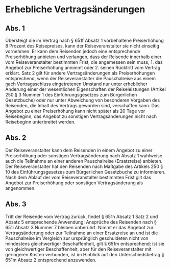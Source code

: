 # Erhebliche Vertragsänderungen



## Abs. 1

 Übersteigt die im Vertrag nach § 651f Absatz 1 vorbehaltene Preiserhöhung 8 Prozent des Reisepreises, kann der Reiseveranstalter sie nicht einseitig vornehmen. Er kann dem Reisenden jedoch eine entsprechende Preiserhöhung anbieten und verlangen, dass der Reisende innerhalb einer vom Reiseveranstalter bestimmten Frist, die angemessen sein muss,  1.
 das Angebot zur Preiserhöhung annimmt oder
 2.
 seinen Rücktritt vom Vertrag erklärt.
Satz 2 gilt für andere Vertragsänderungen als Preiserhöhungen entsprechend, wenn der Reiseveranstalter die Pauschalreise aus einem nach Vertragsschluss eingetretenen Umstand nur unter erheblicher Änderung einer der wesentlichen Eigenschaften der Reiseleistungen (Artikel 250 § 3 Nummer 1 des Einführungsgesetzes zum Bürgerlichen Gesetzbuche) oder nur unter Abweichung von besonderen Vorgaben des Reisenden, die Inhalt des Vertrags geworden sind, verschaffen kann. Das Angebot zu einer Preiserhöhung kann nicht später als 20 Tage vor Reisebeginn, das Angebot zu sonstigen Vertragsänderungen nicht nach Reisebeginn unterbreitet werden.

## Abs. 2

 Der Reiseveranstalter kann dem Reisenden in einem Angebot zu einer Preiserhöhung oder sonstigen Vertragsänderung nach Absatz 1 wahlweise auch die Teilnahme an einer anderen Pauschalreise (Ersatzreise) anbieten. Der Reiseveranstalter hat den Reisenden nach Maßgabe des Artikels 250 § 10 des Einführungsgesetzes zum Bürgerlichen Gesetzbuche zu informieren. Nach dem Ablauf der vom Reiseveranstalter bestimmten Frist gilt das Angebot zur Preiserhöhung oder sonstigen Vertragsänderung als angenommen.

## Abs. 3

 Tritt der Reisende vom Vertrag zurück, findet § 651h Absatz 1 Satz 2 und Absatz 5 entsprechende Anwendung; Ansprüche des Reisenden nach § 651i Absatz 3 Nummer 7 bleiben unberührt. Nimmt er das Angebot zur Vertragsänderung oder zur Teilnahme an einer Ersatzreise an und ist die Pauschalreise im Vergleich zur ursprünglich geschuldeten nicht von mindestens gleichwertiger Beschaffenheit, gilt § 651m entsprechend; ist sie von gleichwertiger Beschaffenheit, aber für den Reiseveranstalter mit geringeren Kosten verbunden, ist im Hinblick auf den Unterschiedsbetrag § 651m Absatz 2 entsprechend anzuwenden. 

